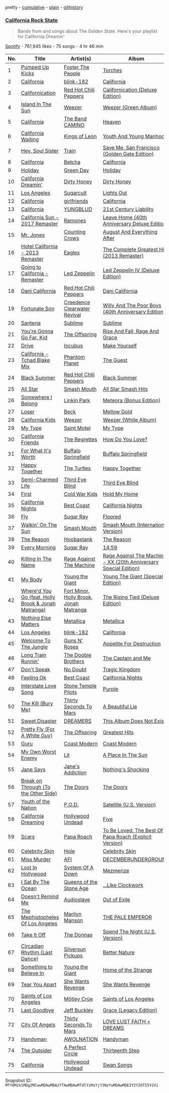 pretty - [cumulative](/playlists/cumulative/37i9dQZF1DWTlgzqHpWg4m.md) - [plain](/playlists/plain/37i9dQZF1DWTlgzqHpWg4m) - [githistory](https://github.githistory.xyz/mackorone/spotify-playlist-archive/blob/main/playlists/plain/37i9dQZF1DWTlgzqHpWg4m)

### [California Rock State](https://open.spotify.com/playlist/37i9dQZF1DWTlgzqHpWg4m)

> Bands from and songs about The Golden State\. Here's your playlist for California Dreamin'

[Spotify](https://open.spotify.com/user/spotify) - 761,945 likes - 75 songs - 4 hr 46 min

| No. | Title | Artist(s) | Album | Length |
|---|---|---|---|---|
| 1 | [Pumped Up Kicks](https://open.spotify.com/track/7w87IxuO7BDcJ3YUqCyMTT) | [Foster The People](https://open.spotify.com/artist/7gP3bB2nilZXLfPHJhMdvc) | [Torches](https://open.spotify.com/album/7Kmmw7Z5D2UD5MVwdm10sT) | 3:59 |
| 2 | [California](https://open.spotify.com/track/08aMpsxjozNNQPVnnE1QaC) | [blink\-182](https://open.spotify.com/artist/6FBDaR13swtiWwGhX1WQsP) | [California](https://open.spotify.com/album/4wuYQ9hyF1EGmrtjMpgpE9) | 3:10 |
| 3 | [Californication](https://open.spotify.com/track/48UPSzbZjgc449aqz8bxox) | [Red Hot Chili Peppers](https://open.spotify.com/artist/0L8ExT028jH3ddEcZwqJJ5) | [Californication \(Deluxe Edition\)](https://open.spotify.com/album/2Y9IRtehByVkegoD7TcLfi) | 5:29 |
| 4 | [Island In The Sun](https://open.spotify.com/track/3Pnhzf3Knhdsavx0VM2ZmG) | [Weezer](https://open.spotify.com/artist/3jOstUTkEu2JkjvRdBA5Gu) | [Weezer \(Green Album\)](https://open.spotify.com/album/2hDiTEsKePTnDcvKEuLizk) | 3:20 |
| 5 | [California](https://open.spotify.com/track/6Kx2RVWM6FSHfH3c5V2oLG) | [The Band CAMINO](https://open.spotify.com/artist/6d4jrmreCmsenscuieJERc) | [Heaven](https://open.spotify.com/album/2rPuexgxGdgBic4yLIPCsg) | 5:00 |
| 6 | [California Waiting](https://open.spotify.com/track/6Nui5yNczw3vAsfPKdiwS3) | [Kings of Leon](https://open.spotify.com/artist/2qk9voo8llSGYcZ6xrBzKx) | [Youth And Young Manhood](https://open.spotify.com/album/51syExDWBagenquHksTwGu) | 3:28 |
| 7 | [Hey, Soul Sister](https://open.spotify.com/track/6mghCOaaSvrke0z1EUVUIf) | [Train](https://open.spotify.com/artist/3FUY2gzHeIiaesXtOAdB7A) | [Save Me, San Francisco \(Golden Gate Edition\)](https://open.spotify.com/album/7tEPbuzTMNGSytEMdezXtS) | 3:36 |
| 8 | [California](https://open.spotify.com/track/2JHI7iBLp38su1u6Xu3JBI) | [Betcha](https://open.spotify.com/artist/3pT3KTodKJRyqpxoXINfQh) | [California](https://open.spotify.com/album/2O02uvp7oLDV1PcqTlR30q) | 3:07 |
| 9 | [Holiday](https://open.spotify.com/track/5vfjUAhefN7IjHbTvVCT4Z) | [Green Day](https://open.spotify.com/artist/7oPftvlwr6VrsViSDV7fJY) | [Holiday](https://open.spotify.com/album/1SPzhFzjXrz9OXLP2rKg1C) | 3:53 |
| 10 | [California Dreamin'](https://open.spotify.com/track/2Uu5tdc6CUll2vQhkeC4f7) | [Dirty Honey](https://open.spotify.com/artist/0XBRd3N11rCbh0s8qHf41m) | [Dirty Honey](https://open.spotify.com/album/0vyPTdAxmOLpOHHAkWJAa0) | 4:18 |
| 11 | [Los Angeles](https://open.spotify.com/track/5dJqHtAc4toOPTRX9xfOB6) | [Sugarcult](https://open.spotify.com/artist/04RtvnUz0XrUbUZzOA8ZoW) | [Lights Out](https://open.spotify.com/album/771aiFNWSoOrZfRQ4jWLOc) | 3:57 |
| 12 | [California](https://open.spotify.com/track/2cs6ASglDOWlPnlWbfaBZf) | [girlfriends](https://open.spotify.com/artist/4Dwhb9SL7iO3L27oXvEiO7) | [California](https://open.spotify.com/album/1tYUx0V2QRqtFqoxNvAB9n) | 2:43 |
| 13 | [California](https://open.spotify.com/track/1Tc3kbOaPzpY8y9phWaVDx) | [YUNGBLUD](https://open.spotify.com/artist/6Ad91Jof8Niiw0lGLLi3NW) | [21st Century Liability](https://open.spotify.com/album/1p64R5tjTpC2oH24YLdQgq) | 3:51 |
| 14 | [California Sun \- 2017 Remaster](https://open.spotify.com/track/4dyBuBbYZj1iiK0ywYjYzT) | [Ramones](https://open.spotify.com/artist/1co4F2pPNH8JjTutZkmgSm) | [Leave Home \(40th Anniversary Deluxe Edition\)](https://open.spotify.com/album/0iDP2ZcQErXlNrBYFjaaId) | 2:07 |
| 15 | [Mr\. Jones](https://open.spotify.com/track/4q5cQyhhUW5X0PQVzA8VsG) | [Counting Crows](https://open.spotify.com/artist/0vEsuISMWAKNctLlUAhSZC) | [August And Everything After](https://open.spotify.com/album/3Eli3WxEALRUBF06CvcDtV) | 4:32 |
| 16 | [Hotel California \- 2013 Remaster](https://open.spotify.com/track/1ZA8L9IOkRhmmz4nPXXx7h) | [Eagles](https://open.spotify.com/artist/0ECwFtbIWEVNwjlrfc6xoL) | [The Complete Greatest Hits \(2013 Remaster\)](https://open.spotify.com/album/21SQdfthbXUibmA8Jtf30b) | 6:31 |
| 17 | [Going to California \- Remaster](https://open.spotify.com/track/70gbuMqwNBE2Y5rkQJE9By) | [Led Zeppelin](https://open.spotify.com/artist/36QJpDe2go2KgaRleHCDTp) | [Led Zeppelin IV \(Deluxe Edition\)](https://open.spotify.com/album/44Ig8dzqOkvkGDzaUof9lK) | 3:32 |
| 18 | [Dani California](https://open.spotify.com/track/6vODhpvfWwdsO0i9MBWnEq) | [Red Hot Chili Peppers](https://open.spotify.com/artist/0L8ExT028jH3ddEcZwqJJ5) | [Dani California](https://open.spotify.com/album/3rrvHWzZCF8TvqT9oJtfVZ) | 4:42 |
| 19 | [Fortunate Son](https://open.spotify.com/track/3yI282DoIJyERd0vGukMoB) | [Creedence Clearwater Revival](https://open.spotify.com/artist/3IYUhFvPQItj6xySrBmZkd) | [Willy And The Poor Boys \(40th Anniversary Edition\)](https://open.spotify.com/album/4ePaYyKlg5pmQFkLu7TwV7) | 2:20 |
| 20 | [Santeria](https://open.spotify.com/track/2Z2vOukzwOgqR4dkymRSWd) | [Sublime](https://open.spotify.com/artist/0EdvGhlC1FkGItLOWQzG4J) | [Sublime](https://open.spotify.com/album/4R3tXoorBpHji6Jdms8a4Q) | 3:03 |
| 21 | [You're Gonna Go Far, Kid](https://open.spotify.com/track/2G8IHtLBcgu2GXTwq0iB4Y) | [The Offspring](https://open.spotify.com/artist/5LfGQac0EIXyAN8aUwmNAQ) | [Rise And Fall, Rage And Grace](https://open.spotify.com/album/0rHpaRGtupLUoicwwVSi4J) | 2:57 |
| 22 | [Drive](https://open.spotify.com/track/7nnWIPM5hwE3DaUBkvOIpy) | [Incubus](https://open.spotify.com/artist/3YcBF2ttyueytpXtEzn1Za) | [Make Yourself](https://open.spotify.com/album/2i6nd4FV6y7K9fln6eelmR) | 3:52 |
| 23 | [California \- Tchad Blake Mix](https://open.spotify.com/track/497Fkp3gRiGrRMoqBTDudr) | [Phantom Planet](https://open.spotify.com/artist/0LsTFjEB1IIrh7IlTxs1GY) | [The Guest](https://open.spotify.com/album/4SvTjA2cwASS1cWzEIG0WD) | 3:13 |
| 24 | [Black Summer](https://open.spotify.com/track/3a94TbZOxhkI9xuNwYL53b) | [Red Hot Chili Peppers](https://open.spotify.com/artist/0L8ExT028jH3ddEcZwqJJ5) | [Black Summer](https://open.spotify.com/album/4a6LkeTXHKjMQgf42wQnbH) | 3:52 |
| 25 | [All Star](https://open.spotify.com/track/22c2pt75xtnDddA5Zlm0yy) | [Smash Mouth](https://open.spotify.com/artist/2iEvnFsWxR0Syqu2JNopAd) | [All Star Smash Hits](https://open.spotify.com/album/44zMHQz2GkFUEifL4DuDNY) | 3:20 |
| 26 | [Somewhere I Belong](https://open.spotify.com/track/3fjmSxt0PskST13CSdBUFx) | [Linkin Park](https://open.spotify.com/artist/6XyY86QOPPrYVGvF9ch6wz) | [Meteora \(Bonus Edition\)](https://open.spotify.com/album/0f7R0jf0pcTb6K6IVVPcMD) | 3:33 |
| 27 | [Loser](https://open.spotify.com/track/4b8GTae6rqb9oPiRzVa3Gy) | [Beck](https://open.spotify.com/artist/3vbKDsSS70ZX9D2OcvbZmS) | [Mellow Gold](https://open.spotify.com/album/7MKi8PuCX5QJtaG9wLbOI2) | 3:54 |
| 28 | [California Kids](https://open.spotify.com/track/0UbS4oWIo2nUXeTxsvFaN1) | [Weezer](https://open.spotify.com/artist/3jOstUTkEu2JkjvRdBA5Gu) | [Weezer \(White Album\)](https://open.spotify.com/album/6StNTJJ7Yq3Hf121kLvPBz) | 3:25 |
| 29 | [My Type](https://open.spotify.com/track/2DFi8rwHcVkTTgu7PULhtI) | [Saint Motel](https://open.spotify.com/artist/1dWEYMPtNmvSVaDNLgB6NV) | [My Type](https://open.spotify.com/album/3FkPbizteyMJfT2tLyvnkE) | 3:26 |
| 30 | [California Friends](https://open.spotify.com/track/1KgS3NtxZ0yCVvWWHhYtyx) | [The Regrettes](https://open.spotify.com/artist/67WNUxmM7y4WzHPAVzBu3E) | [How Do You Love?](https://open.spotify.com/album/0uIC8BxmLHZLpQX81ZqQE0) | 3:34 |
| 31 | [For What It's Worth](https://open.spotify.com/track/1qRA5BS78u3gME0loMl9AA) | [Buffalo Springfield](https://open.spotify.com/artist/3eskO5m0H4yiF64vRySBjr) | [Buffalo Springfield](https://open.spotify.com/album/3PkdGRruLnJ9zCtANiDrpB) | 2:33 |
| 32 | [Happy Together](https://open.spotify.com/track/1JO1xLtVc8mWhIoE3YaCL0) | [The Turtles](https://open.spotify.com/artist/2VIoWte1HPDbZ2WqHd2La7) | [Happy Together](https://open.spotify.com/album/2pMxs38Y5A0mmHrcu3twvB) | 2:56 |
| 33 | [Semi\-Charmed Life](https://open.spotify.com/track/42et6fnHCw1HIPSrdPprMl) | [Third Eye Blind](https://open.spotify.com/artist/6TcnmlCSxihzWOQJ8k0rNS) | [Third Eye Blind](https://open.spotify.com/album/2gToC0XAblE9h3UZD6aAaQ) | 4:28 |
| 34 | [First](https://open.spotify.com/track/1AJQgluvsl5LH2kz9b2Y37) | [Cold War Kids](https://open.spotify.com/artist/6VDdCwrBM4qQaGxoAyxyJC) | [Hold My Home](https://open.spotify.com/album/4nfH5WNep8WEwOjoIhNZFM) | 3:20 |
| 35 | [California Nights](https://open.spotify.com/track/7JJX0jNN99WhEHncAgoTKS) | [Best Coast](https://open.spotify.com/artist/5YkBrE0wF8cAlq3GCOw5Eu) | [California Nights](https://open.spotify.com/album/3lobKWYjPRZWL6gFLKYE4P) | 5:11 |
| 36 | [Fly](https://open.spotify.com/track/3uPfVXcjnpOjyzI3jb3js4) | [Sugar Ray](https://open.spotify.com/artist/4uN3DsfENc7dp0OLO0FEIb) | [Floored](https://open.spotify.com/album/3jMUfZpBUTZOl91khbj4ic) | 4:04 |
| 37 | [Walkin' On The Sun](https://open.spotify.com/track/1m2EwoCsZlX5JauNr9O4zk) | [Smash Mouth](https://open.spotify.com/artist/2iEvnFsWxR0Syqu2JNopAd) | [Smash Mouth \(International Version\)](https://open.spotify.com/album/54E5K2EKljAOlJosBJsuUH) | 3:25 |
| 38 | [The Reason](https://open.spotify.com/track/7afSN5zhUhkbpRFpYKYztK) | [Hoobastank](https://open.spotify.com/artist/2MqhkhX4npxDZ62ObR5ELO) | [The Reason](https://open.spotify.com/album/7vTkGDm4harI3j80FSvr2p) | 3:52 |
| 39 | [Every Morning](https://open.spotify.com/track/2ouURa1AIXp3AvkS52Jry5) | [Sugar Ray](https://open.spotify.com/artist/4uN3DsfENc7dp0OLO0FEIb) | [14:59](https://open.spotify.com/album/43NNW7iDuAE8pIouzvwWWi) | 3:39 |
| 40 | [Killing In The Name](https://open.spotify.com/track/59WN2psjkt1tyaxjspN8fp) | [Rage Against The Machine](https://open.spotify.com/artist/2d0hyoQ5ynDBnkvAbJKORj) | [Rage Against The Machine \- XX \(20th Anniversary Special Edition\)](https://open.spotify.com/album/4Io5vWtmV1rFj4yirKb4y4) | 5:13 |
| 41 | [My Body](https://open.spotify.com/track/1KDYN3odJHnj9pqGHN3FVs) | [Young the Giant](https://open.spotify.com/artist/4j56EQDQu5XnL7R3E9iFJT) | [Young The Giant \(Special Edition\)](https://open.spotify.com/album/2ww7MYrkExsljnKhcINDse) | 4:04 |
| 42 | [Where'd You Go \(feat\. Holly Brook & Jonah Matranga\)](https://open.spotify.com/track/4nhWET56c4jPScMGnivGwz) | [Fort Minor](https://open.spotify.com/artist/7dWYWUbO68rXJOcyA7SpJk), [Holly Brook](https://open.spotify.com/artist/62gL3RAdJAPUmjrYudnVjy), [Jonah Matranga](https://open.spotify.com/artist/3Ztgr9y1L9ZfoIOEsCrZEb) | [The Rising Tied \(Deluxe Edition\)](https://open.spotify.com/album/4IeQ4pMgtlYDNzB3SD5J54) | 3:51 |
| 43 | [Nothing Else Matters](https://open.spotify.com/track/3ZFwuJwUpIl0GeXsvF1ELf) | [Metallica](https://open.spotify.com/artist/2ye2Wgw4gimLv2eAKyk1NB) | [Metallica](https://open.spotify.com/album/37lWyRxkf3wQHCOlXM5WfX) | 6:28 |
| 44 | [Los Angeles](https://open.spotify.com/track/1kVWn6BRzI9CwGz2vwmXlH) | [blink\-182](https://open.spotify.com/artist/6FBDaR13swtiWwGhX1WQsP) | [California](https://open.spotify.com/album/4wuYQ9hyF1EGmrtjMpgpE9) | 3:03 |
| 45 | [Welcome To The Jungle](https://open.spotify.com/track/0bVtevEgtDIeRjCJbK3Lmv) | [Guns N' Roses](https://open.spotify.com/artist/3qm84nBOXUEQ2vnTfUTTFC) | [Appetite For Destruction](https://open.spotify.com/album/3I9Z1nDCL4E0cP62flcbI5) | 4:32 |
| 46 | [Long Train Runnin'](https://open.spotify.com/track/4nXkbcTj3nyww1cHkw5RAP) | [The Doobie Brothers](https://open.spotify.com/artist/39T6qqI0jDtSWWioX8eGJz) | [The Captain and Me](https://open.spotify.com/album/0M2KWMbvY5x1sUnIKNpyUt) | 3:27 |
| 47 | [Don't Speak](https://open.spotify.com/track/5PsUB0ISfQxRLhF5DmI5Ks) | [No Doubt](https://open.spotify.com/artist/0cQbJU1aAzvbEmTuljWLlF) | [Tragic Kingdom](https://open.spotify.com/album/4Rvc82pV7HCKZyRHbLWCac) | 4:23 |
| 48 | [Feeling Ok](https://open.spotify.com/track/0pufbBQTb9Voh9ZtpCpYLH) | [Best Coast](https://open.spotify.com/artist/5YkBrE0wF8cAlq3GCOw5Eu) | [California Nights](https://open.spotify.com/album/3lobKWYjPRZWL6gFLKYE4P) | 3:16 |
| 49 | [Interstate Love Song](https://open.spotify.com/track/1AfYo6cKm3yHsJHdmNoGO1) | [Stone Temple Pilots](https://open.spotify.com/artist/2UazAtjfzqBF0Nho2awK4z) | [Purple](https://open.spotify.com/album/2vi1ddPi3fY7vePMqxUVob) | 3:13 |
| 50 | [The Kill \(Bury Me\)](https://open.spotify.com/track/1p1nO35bbi4ZlQgjIA4oa4) | [Thirty Seconds To Mars](https://open.spotify.com/artist/0RqtSIYZmd4fiBKVFqyIqD) | [A Beautiful Lie](https://open.spotify.com/album/2jPmk6qQzuY5AvKkZxMh7h) | 3:51 |
| 51 | [Sweet Disaster](https://open.spotify.com/track/7bEDDsy2LFC0KSqhZp5nPE) | [DREAMERS](https://open.spotify.com/artist/1FgsVeOhRYuSw2ghkIXV0A) | [This Album Does Not Exist](https://open.spotify.com/album/2dtruUPZ49oSh468hKErtf) | 3:25 |
| 52 | [Pretty Fly \(For A White Guy\)](https://open.spotify.com/track/46sWNhwTkjgpnL7QWt7Fr2) | [The Offspring](https://open.spotify.com/artist/5LfGQac0EIXyAN8aUwmNAQ) | [Greatest Hits](https://open.spotify.com/album/3x507Iwk3UNquPkPrnHRrt) | 3:08 |
| 53 | [Guru](https://open.spotify.com/track/2HMUgUyUJuaQuFLIcp1lmA) | [Coast Modern](https://open.spotify.com/artist/4wYk01oPJNfaEssVFL46oQ) | [Coast Modern](https://open.spotify.com/album/394iVM0BcR0DTb8AoNijdg) | 3:24 |
| 54 | [My Own Worst Enemy](https://open.spotify.com/track/33iv3wnGMrrDugd7GBso1z) | [Lit](https://open.spotify.com/artist/5mgr0FFpvy267wKVAYg8qp) | [A Place In The Sun](https://open.spotify.com/album/3w5Uz3q4SJze14P60ZChsp) | 2:49 |
| 55 | [Jane Says](https://open.spotify.com/track/7c1Dar0pIAW7w5TzaGjt9t) | [Jane's Addiction](https://open.spotify.com/artist/02NfyD6AlLA12crYzw5YcR) | [Nothing's Shocking](https://open.spotify.com/album/4DVBJPJyizvHfJQt5pYaCa) | 4:47 |
| 56 | [Break on Through \(To the Other Side\)](https://open.spotify.com/track/6ToM0uwxtPKo9CMpbPGYvM) | [The Doors](https://open.spotify.com/artist/22WZ7M8sxp5THdruNY3gXt) | [The Doors](https://open.spotify.com/album/1jWmEhn3ggaL6isoyLfwBn) | 2:25 |
| 57 | [Youth of the Nation](https://open.spotify.com/track/0UrWr7Jnu1heq1o99ZwUd0) | [P.O.D.](https://open.spotify.com/artist/6KO6G41BBLTDNYOLefWTMU) | [Satellite \(U.S\. Version\)](https://open.spotify.com/album/4eUmncMYQRg0Ot29KKqbuk) | 4:16 |
| 58 | [California Dreaming](https://open.spotify.com/track/5jsn38ryHgFhcbJgZMQCo0) | [Hollywood Undead](https://open.spotify.com/artist/0CEFCo8288kQU7mJi25s6E) | [Five](https://open.spotify.com/album/56CWTHCr8ZBZ1ojmppH5br) | 3:54 |
| 59 | [Scars](https://open.spotify.com/track/3To8Litlj8OXR4nZjkuKYx) | [Papa Roach](https://open.spotify.com/artist/4RddZ3iHvSpGV4dvATac9X) | [To Be Loved: The Best Of Papa Roach \(Explicit Version\)](https://open.spotify.com/album/03n4EmWNweUARTWYtmlPqt) | 3:28 |
| 60 | [Celebrity Skin](https://open.spotify.com/track/2VTQAjZr7FPoEJD2sNoH3o) | [Hole](https://open.spotify.com/artist/5SHQUMAmEK5KmuSb0aDvsn) | [Celebrity Skin](https://open.spotify.com/album/0ZIlM7A6pZyNhfohaWjauj) | 2:42 |
| 61 | [Miss Murder](https://open.spotify.com/track/6A5M31nKvt6GYaGL7XpX2w) | [AFI](https://open.spotify.com/artist/19I4tYiChJoxEO5EuviXpz) | [DECEMBERUNDERGROUND](https://open.spotify.com/album/58M3z3OMcaFtWbPJS5Bb0W) | 3:26 |
| 62 | [Lost In Hollywood](https://open.spotify.com/track/5rHCsJAosL3718KJBWOOTR) | [System Of A Down](https://open.spotify.com/artist/5eAWCfyUhZtHHtBdNk56l1) | [Mezmerize](https://open.spotify.com/album/5F2uZcRz9zWASUYswCgwHl) | 5:20 |
| 63 | [I Sat By The Ocean](https://open.spotify.com/track/7oXRMDUzBPekkLRTJhSGvC) | [Queens of the Stone Age](https://open.spotify.com/artist/4pejUc4iciQfgdX6OKulQn) | [...Like Clockwork](https://open.spotify.com/album/06S2JBsr4U1Dz3YaenPdVq) | 3:55 |
| 64 | [Doesn't Remind Me](https://open.spotify.com/track/2xVTJylqgOdEX7auZ0xLn9) | [Audioslave](https://open.spotify.com/artist/2ziB7fzrXBoh1HUPS6sVFn) | [Out of Exile](https://open.spotify.com/album/7hmAnyHf8NAnqb7cqLT04t) | 4:15 |
| 65 | [The Mephistopheles Of Los Angeles](https://open.spotify.com/track/0rp3C6QuEi2EsicBwb4ozV) | [Marilyn Manson](https://open.spotify.com/artist/2VYQTNDsvvKN9wmU5W7xpj) | [THE PALE EMPEROR](https://open.spotify.com/album/3ujWbyBHwZjiA9K9Ti9M0A) | 4:57 |
| 66 | [Take It Off](https://open.spotify.com/track/6QyBIZEvs11K9lKjyLYtv6) | [The Donnas](https://open.spotify.com/artist/2c0qomdZabcCyqTZ5M9msd) | [Spend The Night \(U.S\. Version\)](https://open.spotify.com/album/15wLLULZwFUQ2aDp4PB3nv) | 2:41 |
| 67 | [Circadian Rhythm \(Last Dance\)](https://open.spotify.com/track/4ud5egyDjm6KAsyORTOfT1) | [Silversun Pickups](https://open.spotify.com/artist/6qyi8X6MdP1lu6B1K6yh3h) | [Better Nature](https://open.spotify.com/album/60pMcCyionfgX5ygfwZRBh) | 3:49 |
| 68 | [Something to Believe In](https://open.spotify.com/track/6L3VWDPDTQkQFkqvmpAUMU) | [Young the Giant](https://open.spotify.com/artist/4j56EQDQu5XnL7R3E9iFJT) | [Home of the Strange](https://open.spotify.com/album/3PYk8e7eo2t5CA1Y3AvhaG) | 3:48 |
| 69 | [Tear You Apart](https://open.spotify.com/track/5uahjiKiYXxGlF4GdnKPNv) | [She Wants Revenge](https://open.spotify.com/artist/2zRt0sfxNnqI8gLR7d8gWt) | [She Wants Revenge](https://open.spotify.com/album/6Dy0CepjjLWylrHRKDcBPV) | 4:44 |
| 70 | [Saints of Los Angeles](https://open.spotify.com/track/4pruGLEd2plhfOmusGTGdq) | [Mötley Crüe](https://open.spotify.com/artist/0cc6vw3VN8YlIcvr1v7tBL) | [Saints of Los Angeles](https://open.spotify.com/album/1szPcdrUkYLmzFAtzt671u) | 3:22 |
| 71 | [Last Goodbye](https://open.spotify.com/track/4xqw8JSmfNdHLCuT23pHiv) | [Jeff Buckley](https://open.spotify.com/artist/3nnQpaTvKb5jCQabZefACI) | [Grace \(Legacy Edition\)](https://open.spotify.com/album/07Fr36M0hRPJrSJMFWGnvD) | 4:35 |
| 72 | [City Of Angels](https://open.spotify.com/track/5X3idhF42DgoGVn7zgCNQi) | [Thirty Seconds To Mars](https://open.spotify.com/artist/0RqtSIYZmd4fiBKVFqyIqD) | [LOVE LUST FAITH + DREAMS](https://open.spotify.com/album/6sLmmgVGbD9F77ullf692G) | 5:02 |
| 73 | [Handyman](https://open.spotify.com/track/5eRXPx236ZSQVomJO3Orrb) | [AWOLNATION](https://open.spotify.com/artist/4njdEjTnLfcGImKZu1iSrz) | [Handyman](https://open.spotify.com/album/792JMjDyX0iMupu1BwV3Uc) | 3:22 |
| 74 | [The Outsider](https://open.spotify.com/track/6CqYhhUPJORx1vvdTNc8jv) | [A Perfect Circle](https://open.spotify.com/artist/4DFhHyjvGYa9wxdHUjtDkc) | [Thirteenth Step](https://open.spotify.com/album/49K6hYDEr5M3GxIBBxlPf9) | 4:06 |
| 75 | [California](https://open.spotify.com/track/7MdqStZphq1x5yTXfqgD5U) | [Hollywood Undead](https://open.spotify.com/artist/0CEFCo8288kQU7mJi25s6E) | [Swan Songs](https://open.spotify.com/album/2UYxjXHKm1JDT6JA7OSeR6) | 3:16 |

Snapshot ID: `MTY0Mzk1MDg2MCwwMDAwMDAzYTAwMDAwMTdlYzMxYjY3NzYwMDAwMDE2Y2Y2OTI5Y2Vi`
